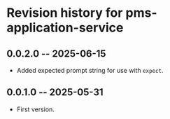 # Revision history for pms-application-service

## 0.0.2.0 -- 2025-06-15

* Added expected prompt string for use with `expect`.

## 0.0.1.0 -- 2025-05-31

* First version.
